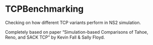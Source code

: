 # TCPBenchmarking
Checking on how different TCP variants perform in NS2 simulation. 

Completely based on paper “Simulation-based Comparisons of Tahoe, Reno, and SACK TCP” by Kevin Fall & Sally Floyd.
